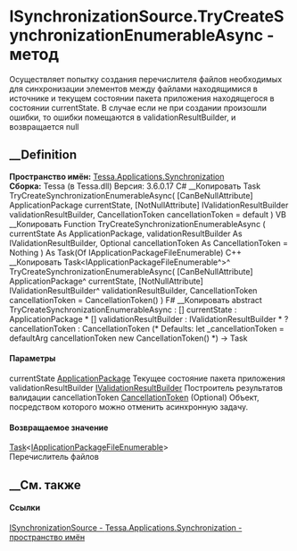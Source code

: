 # ISynchronizationSource.TryCreateSynchronizationEnumerableAsync - метод
Осуществляет попытку создания перечислителя файлов необходимых для
синхронизации элементов между файлами находящимися в источнике и текущем
состоянии пакета приложения находящегося в состоянии currentState. В случае
если не при создании произошли ошибки, то ошибки помещаются в
validationResultBuilder, и возвращается null
##  __Definition
 **Пространство имён:**
[Tessa.Applications.Synchronization](N_Tessa_Applications_Synchronization.htm)  
 **Сборка:** Tessa (в Tessa.dll) Версия: 3.6.0.17
C# __Копировать
     Task<IApplicationPackageFileEnumerable> TryCreateSynchronizationEnumerableAsync(
    	[CanBeNullAttribute] ApplicationPackage currentState,
    	[NotNullAttribute] IValidationResultBuilder validationResultBuilder,
    	CancellationToken cancellationToken = default
    )
VB __Копировать
     Function TryCreateSynchronizationEnumerableAsync ( 
    	<CanBeNullAttribute> currentState As ApplicationPackage,
    	<NotNullAttribute> validationResultBuilder As IValidationResultBuilder,
    	Optional cancellationToken As CancellationToken = Nothing
    ) As Task(Of IApplicationPackageFileEnumerable)
C++ __Копировать
    Task<IApplicationPackageFileEnumerable^>^ TryCreateSynchronizationEnumerableAsync(
    	[CanBeNullAttribute] ApplicationPackage^ currentState, 
    	[NotNullAttribute] IValidationResultBuilder^ validationResultBuilder, 
    	CancellationToken cancellationToken = CancellationToken()
    )
F# __Копировать
     abstract TryCreateSynchronizationEnumerableAsync : 
            [<CanBeNullAttribute>] currentState : ApplicationPackage * 
            [<NotNullAttribute>] validationResultBuilder : IValidationResultBuilder * 
            ?cancellationToken : CancellationToken 
    (* Defaults:
            let _cancellationToken = defaultArg cancellationToken new CancellationToken()
    *)
    -> Task<IApplicationPackageFileEnumerable> 
#### Параметры
currentState
[ApplicationPackage](T_Tessa_Applications_Package_ApplicationPackage.htm)
     Текущее состояние пакета приложения 
validationResultBuilder
[IValidationResultBuilder](T_Tessa_Platform_Validation_IValidationResultBuilder.htm)
     Построитель результатов валидации 
cancellationToken
[CancellationToken](https://learn.microsoft.com/dotnet/api/system.threading.cancellationtoken)
(Optional)
    Объект, посредством которого можно отменить асинхронную задачу.
#### Возвращаемое значение
[Task](https://learn.microsoft.com/dotnet/api/system.threading.tasks.task-1)<[IApplicationPackageFileEnumerable](T_Tessa_Applications_Synchronization_IApplicationPackageFileEnumerable.htm)>  
Перечислитель файлов
## __См. также
#### Ссылки
[ISynchronizationSource -
](T_Tessa_Applications_Synchronization_ISynchronizationSource.htm)
[Tessa.Applications.Synchronization - пространство
имён](N_Tessa_Applications_Synchronization.htm)
